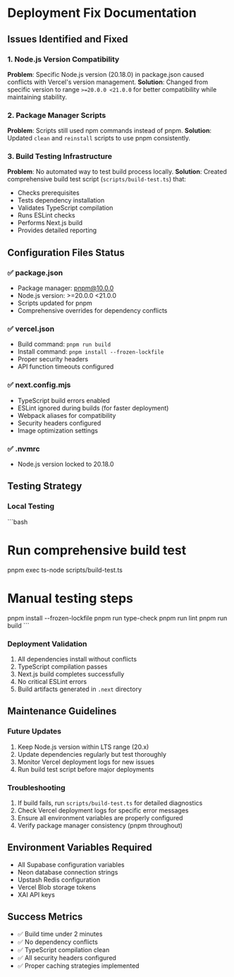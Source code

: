 # Deployment Fix Documentation

## Issues Identified and Fixed

### 1. Node.js Version Compatibility
**Problem**: Specific Node.js version (20.18.0) in package.json caused conflicts with Vercel's version management.
**Solution**: Changed from specific version to range `>=20.0.0 <21.0.0` for better compatibility while maintaining stability.

### 2. Package Manager Scripts
**Problem**: Scripts still used npm commands instead of pnpm.
**Solution**: Updated `clean` and `reinstall` scripts to use pnpm consistently.

### 3. Build Testing Infrastructure
**Problem**: No automated way to test build process locally.
**Solution**: Created comprehensive build test script (`scripts/build-test.ts`) that:
- Checks prerequisites
- Tests dependency installation
- Validates TypeScript compilation
- Runs ESLint checks
- Performs Next.js build
- Provides detailed reporting

## Configuration Files Status

### ✅ package.json
- Package manager: pnpm@10.0.0
- Node.js version: >=20.0.0 <21.0.0
- Scripts updated for pnpm
- Comprehensive overrides for dependency conflicts

### ✅ vercel.json
- Build command: `pnpm run build`
- Install command: `pnpm install --frozen-lockfile`
- Proper security headers
- API function timeouts configured

### ✅ next.config.mjs
- TypeScript build errors enabled
- ESLint ignored during builds (for faster deployment)
- Webpack aliases for compatibility
- Security headers configured
- Image optimization settings

### ✅ .nvmrc
- Node.js version locked to 20.18.0

## Testing Strategy

### Local Testing
\`\`\`bash
# Run comprehensive build test
pnpm exec ts-node scripts/build-test.ts

# Manual testing steps
pnpm install --frozen-lockfile
pnpm run type-check
pnpm run lint
pnpm run build
\`\`\`

### Deployment Validation
1. All dependencies install without conflicts
2. TypeScript compilation passes
3. Next.js build completes successfully
4. No critical ESLint errors
5. Build artifacts generated in `.next` directory

## Maintenance Guidelines

### Future Updates
1. Keep Node.js version within LTS range (20.x)
2. Update dependencies regularly but test thoroughly
3. Monitor Vercel deployment logs for new issues
4. Run build test script before major deployments

### Troubleshooting
1. If build fails, run `scripts/build-test.ts` for detailed diagnostics
2. Check Vercel deployment logs for specific error messages
3. Ensure all environment variables are properly configured
4. Verify package manager consistency (pnpm throughout)

## Environment Variables Required
- All Supabase configuration variables
- Neon database connection strings
- Upstash Redis configuration
- Vercel Blob storage tokens
- XAI API keys

## Success Metrics
- ✅ Build time under 2 minutes
- ✅ No dependency conflicts
- ✅ TypeScript compilation clean
- ✅ All security headers configured
- ✅ Proper caching strategies implemented
